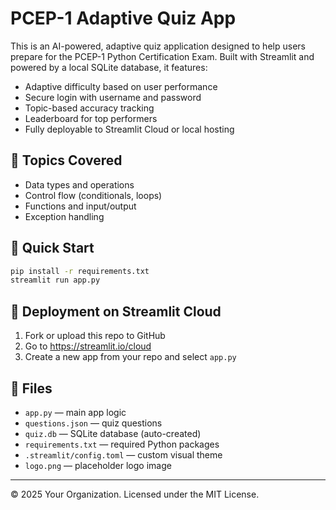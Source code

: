# PCEP-1 Adaptive Quiz App

This is an AI-powered, adaptive quiz application designed to help users prepare for the PCEP-1 Python Certification Exam. Built with Streamlit and powered by a local SQLite database, it features:

- Adaptive difficulty based on user performance
- Secure login with username and password
- Topic-based accuracy tracking
- Leaderboard for top performers
- Fully deployable to Streamlit Cloud or local hosting

## 🧠 Topics Covered
- Data types and operations
- Control flow (conditionals, loops)
- Functions and input/output
- Exception handling

## 🚀 Quick Start

```bash
pip install -r requirements.txt
streamlit run app.py
```

## 🧩 Deployment on Streamlit Cloud
1. Fork or upload this repo to GitHub
2. Go to https://streamlit.io/cloud
3. Create a new app from your repo and select `app.py`

## 📁 Files
- `app.py` — main app logic
- `questions.json` — quiz questions
- `quiz.db` — SQLite database (auto-created)
- `requirements.txt` — required Python packages
- `.streamlit/config.toml` — custom visual theme
- `logo.png` — placeholder logo image

---

© 2025 Your Organization. Licensed under the MIT License.